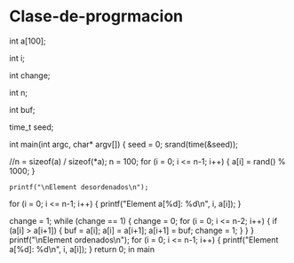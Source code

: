 # Clase-de-progrmacion
 int a[100];

 

int i;

 

int change;

 

int n;

 

int buf;

 

time_t seed;

 


int main(int argc, char* argv[])
{
  seed = 0;
  srand(time(&seed));

 

  //n = sizeof(a) / sizeof(*a);
  n = 100;
  for (i = 0; i <= n-1; i++)
  {
    a[i] = rand() % 1000;
  }

 

    printf("\nElement desordenados\n");
  for (i = 0; i <= n-1; i++)
  {
    printf("Element a[%d]: %d\n", i, a[i]);
  }

 

  change = 1;
  while (change == 1)
  {
    change = 0;
    for (i = 0; i <= n-2; i++)
    {
      if (a[i] > a[i+1])
      {
        buf = a[i];
        a[i] = a[i+1];
        a[i+1] = buf;
        change = 1;
      }
    }
  }
  printf("\nElement ordenados\n");
  for (i = 0; i <= n-1; i++)
  {
    printf("Element a[%d]: %d\n", i, a[i]);
  }
  return 0;
  in main
  
  

